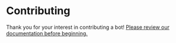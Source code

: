 # Contributing

Thank you for your interest in contributing a bot! [Please review our documentation before beginning.](https://github.com/willowtreeapps/wombats-documentation/blob/master/CONTRIBUTING.md)

